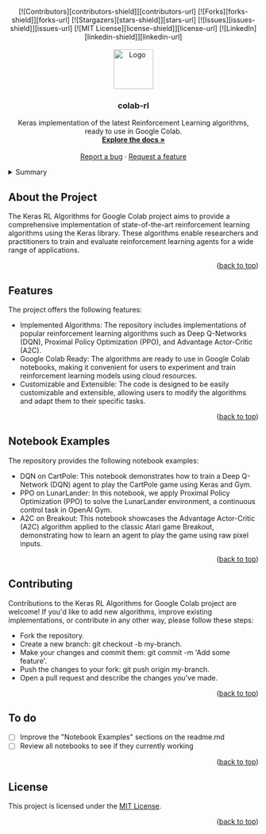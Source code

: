 <a name="readme-top"></a>

<div align="center">[![Contributors][contributors-shield]][contributors-url]
[![Forks][forks-shield]][forks-url]
[![Stargazers][stars-shield]][stars-url]
[![Issues][issues-shield]][issues-url]
[![MIT License][license-shield]][license-url]
[![LinkedIn][linkedin-shield]][linkedin-url]</div>

<br />
<div align="center">
  <a href="https://github.com/voaneves/colab-rl">
    <img src="images/colab-rl-logo.png" alt="Logo" width="80" height="80">
  </a>
  <h3 align="center">colab-rl</h3>
  <p align="center">
    Keras implementation of the latest Reinforcement Learning algorithms, ready to use in Google Colab.
    <br />
    <a href="https://github.com/voaneves/colab-rl"><strong>Explore the docs »</strong></a>
    <br />
    <br />
    <a href="https://github.com/voaneves/colab-rl/issues">Report a bug</a>
    ·
    <a href="https://github.com/voaneves/colab-rl/issues">Request a feature</a>
  </p>
</div>

<details>
  <summary>Summary</summary>
  <ol>
    <li>
      <a href="#about-the-project">About the Project</a>
      <ul>
        <li><a href="#features">Features</a></li>
      </ul>
    </li>
    <li><a href="#notebook-examples">Notebook Examples</a></li>
    <li><a href="#estrutura-do-projeto">Estrutura do projeto</a></li>
    <li><a href="#contributing">Contributing</a></li>
    <li><a href="#to-do">To do</a></li>
    <li><a href="#license">License</a></li>
  </ol>
</details>

## About the Project

The Keras RL Algorithms for Google Colab project aims to provide a comprehensive implementation of state-of-the-art reinforcement learning algorithms using the Keras library. These algorithms enable researchers and practitioners to train and evaluate reinforcement learning agents for a wide range of applications.

<p align="right">(<a href="#readme-top">back to top</a>)</p>

## Features

The project offers the following features:

- Implemented Algorithms: The repository includes implementations of popular reinforcement learning algorithms such as Deep Q-Networks (DQN), Proximal Policy Optimization (PPO), and Advantage Actor-Critic (A2C).
- Google Colab Ready: The algorithms are ready to use in Google Colab notebooks, making it convenient for users to experiment and train reinforcement learning models using cloud resources.
- Customizable and Extensible: The code is designed to be easily customizable and extensible, allowing users to modify the algorithms and adapt them to their specific tasks.

<p align="right">(<a href="#readme-top">back to top</a>)</p>

## Notebook Examples

The repository provides the following notebook examples:

- DQN on CartPole: This notebook demonstrates how to train a Deep Q-Network (DQN) agent to play the CartPole game using Keras and Gym.
- PPO on LunarLander: In this notebook, we apply Proximal Policy Optimization (PPO) to solve the LunarLander environment, a continuous control task in OpenAI Gym.
- A2C on Breakout: This notebook showcases the Advantage Actor-Critic (A2C) algorithm applied to the classic Atari game Breakout, demonstrating how to learn an agent to play the game using raw pixel inputs.

<p align="right">(<a href="#readme-top">back to top</a>)</p>

## Contributing

Contributions to the Keras RL Algorithms for Google Colab project are welcome! If you'd like to add new algorithms, improve existing implementations, or contribute in any other way, please follow these steps:

- Fork the repository.
- Create a new branch: git checkout -b my-branch.
- Make your changes and commit them: git commit -m 'Add some feature'.
- Push the changes to your fork: git push origin my-branch.
- Open a pull request and describe the changes you've made.

<p align="right">(<a href="#readme-top">back to top</a>)</p>

## To do

- [ ] Improve the "Notebook Examples" sections on the readme.md
- [ ] Review all notebooks to see if they currently working

<p align="right">(<a href="#readme-top">back to top</a>)</p>

## License
This project is licensed under the  [MIT License](/LICENSE).

<p align="right">(<a href="#readme-top">back to top</a>)</p>

[contributors-shield]: https://img.shields.io/github/contributors/voaneves/colab-rl.svg?style=for-the-badge
[contributors-url]: https://github.com/voaneves/colab-rl/graphs/contributors
[forks-shield]: https://img.shields.io/github/forks/voaneves/colab-rl.svg?style=for-the-badge
[forks-url]: https://github.com/voaneves/colab-rl/network/members
[stars-shield]: https://img.shields.io/github/stars/voaneves/colab-rl.svg?style=for-the-badge
[stars-url]: https://github.com/voaneves.com/colab-rl/stargazers
[issues-shield]: https://img.shields.io/github/issues/voaneves/colab-rl.svg?style=for-the-badge
[issues-url]: https://github.com/voaneves/colab-rl/issues
[license-shield]: https://img.shields.io/github/license/voaneves/colab-rl.svg?style=for-the-badge
[license-url]: https://github.com/voaneves/colab-rl/blob/master/LICENSE.txt
[linkedin-shield]: https://img.shields.io/badge/-LinkedIn-black.svg?style=for-the-badge&logo=linkedin&colorB=555
[linkedin-url]: https://linkedin.com/in/voaneves
